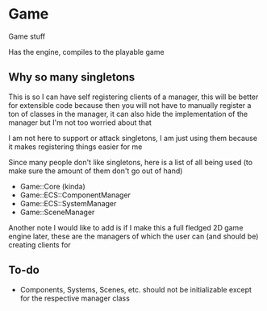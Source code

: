 # Game
Game stuff

Has the engine, compiles to the playable game

## Why so many singletons
This is so I can have self registering clients of a manager, this will be
better for extensible code because then you will not have to manually register
a ton of classes in the manager, it can also hide the implementation of the
manager but I'm not too worried about that

I am not here to support or attack singletons, I am just using them because
it makes registering things easier for me

Since many people don't like singletons, here is a list of all being used
(to make sure the amount of them don't go out of hand)

- Game::Core (kinda)
- Game::ECS::ComponentManager
- Game::ECS::SystemManager
- Game::SceneManager

Another note I would like to add is if I make this a full fledged 2D game engine later,
these are the managers of which the user can (and should be) creating clients for

## To-do
- Components, Systems, Scenes, etc. should not be initializable except for the respective manager class
